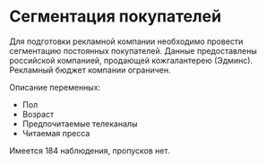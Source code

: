 Сегментация покупателей
=======================
Для подготовки рекламной компании необходимо провести сегментацию постоянных покупателей. Данные предоставлены российской компанией, продающей кожгалантерею (Эдминс). Рекламный бюджет компании ограничен.

Описание переменных:

* Пол
* Возраст
* Предпочитаемые телеканалы
* Читаемая пресса

Имеется 184 наблюдения, пропусков нет.

